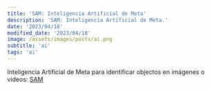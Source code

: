 ```yaml
---
title: 'SAM: Inteligencia Artificial de Meta'
description: 'SAM: Inteligencia Artificial de Meta.'
date: '2023/04/18'
modified_date: '2023/04/18'
image: /assets/images/posts/ai.png
subtitle: 'ai'
tags: 'ai'
---
```


Inteligencia Artificial de Meta para identificar objectos en imágenes o videos: [SAM](https://segment-anything.com/)
